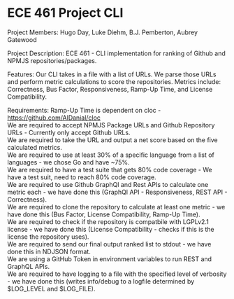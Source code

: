 # ECE 461 Project CLI

Project Members:
Hugo Day, Luke Diehm, B.J. Pemberton, Aubrey Gatewood

Project Description:
ECE 461 - CLI implementation for ranking of Github and NPMJS repositories/packages.

Features:
Our CLI takes in a file with a list of URLs.
We parse those URLs and perform metric calculations to score the repositories.
Metrics include: Correctness, Bus Factor, Responsiveness, Ramp-Up Time, and License Compatibility.

Requirements:
Ramp-Up Time is dependent on cloc - https://github.com/AlDanial/cloc  
We are required to accept NPMJS Package URLs and Github Repository URLs - Currently only accept Github URLs.  
We are required to take the URL and output a net score based on the five calculated metrics.  
We are required to use at least 30% of a specific language from a list of languages - we chose Go and have ~75%.  
We are required to have a test suite that gets 80% code coverage - We have a test suit, need to reach 80% code coverage.  
We are required to use Github GraphQl and Rest APIs to calculate one metric each - we have done this (GraphQl API - Responsiveness, REST API - Correctness).  
We are required to clone the repository to calculate at least one metric - we have done this (Bus Factor, License Compatibility, Ramp-Up Time).  
We are required to check if the repository is compatbile with LGPLv2.1 license - we have done this (License Compatibility - checks if this is the license the repository uses).  
We are required to send our final output ranked list to stdout - we have done this in NDJSON format.  
We are using a GitHub Token in environment variables to run REST and GraphQL APIs.  
We are required to have logging to a file with the specified level of verbosity - we have done this (writes info/debug to a logfile determined by $LOG_LEVEL and $LOG_FILE).  

